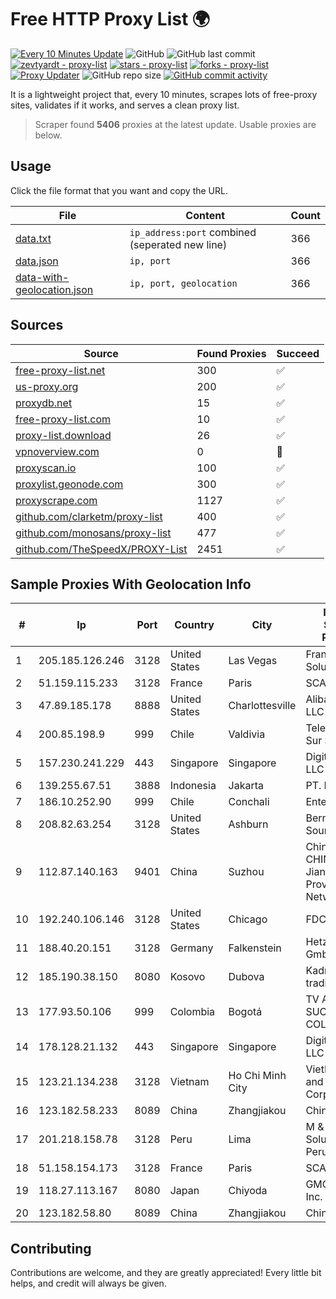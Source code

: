
# Free HTTP Proxy List 🌍

[![Every 10 Minutes Update](https://github.com/mertguvencli/http-proxy-list/actions/workflows/main.yml/badge.svg?branch=main)](https://github.com/mertguvencli/http-proxy-list/actions/workflows/main.yml)
![GitHub](https://img.shields.io/github/license/mertguvencli/http-proxy-list)
![GitHub last commit](https://img.shields.io/github/last-commit/mertguvencli/http-proxy-list)
[![zevtyardt - proxy-list](https://img.shields.io/static/v1?label=zevtyardt&message=proxy-list&color=blue&logo=github)](https://github.com/zevtyardt/proxy-list "Go to GitHub repo")
[![stars - proxy-list](https://img.shields.io/github/stars/zevtyardt/proxy-list?style=social)](https://github.com/zevtyardt/proxy-list)
[![forks - proxy-list](https://img.shields.io/github/forks/zevtyardt/proxy-list?style=social)](https://github.com/zevtyardt/proxy-list)
[![Proxy Updater](https://github.com/zevtyardt/proxy-list/workflows/Proxy%20Updater/badge.svg)](https://github.com/zevtyardt/proxy-list/actions?query=workflow:"Proxy+Updater")
![GitHub repo size](https://img.shields.io/github/repo-size/zevtyardt/proxy-list)
[![GitHub commit activity](https://img.shields.io/github/commit-activity/m/zevtyardt/proxy-list?logo=commits)](https://github.com/zevtyardt/proxy-list/commits/main)

It is a lightweight project that, every 10 minutes, scrapes lots of free-proxy sites, validates if it works, and serves a clean proxy list.

> Scraper found **5406** proxies at the latest update. Usable proxies are below.

## Usage

Click the file format that you want and copy the URL.

|File|Content|Count|
|----|-------|-----|
|[data.txt](https://raw.githubusercontent.com/mertguvencli/http-proxy-list/main/proxy-list/data.txt)|`ip_address:port` combined (seperated new line)|366|
|[data.json](https://raw.githubusercontent.com/mertguvencli/http-proxy-list/main/proxy-list/data.json)|`ip, port`|366|
|[data-with-geolocation.json](https://raw.githubusercontent.com/mertguvencli/http-proxy-list/main/proxy-list/data-with-geolocation.json)|`ip, port, geolocation`|366|

## Sources

|Source|Found Proxies|Succeed|
|------|-------------|-------|
|[free-proxy-list.net](https://free-proxy-list.net)|300|✅|
|[us-proxy.org](https://www.us-proxy.org)|200|✅|
|[proxydb.net](http://proxydb.net)|15|✅|
|[free-proxy-list.com](https://free-proxy-list.com/?page=&port=&type%5B%5D=http&type%5B%5D=https&up_time=0&search=Search)|10|✅|
|[proxy-list.download](https://www.proxy-list.download/HTTP)|26|✅|
|[vpnoverview.com](https://vpnoverview.com/privacy/anonymous-browsing/free-proxy-servers)|0|🚫|
|[proxyscan.io](https://www.proxyscan.io)|100|✅|
|[proxylist.geonode.com](https://proxylist.geonode.com/api/proxy-list?limit=300&page=1&sort_by=lastChecked&sort_type=desc&protocols=http,https)|300|✅|
|[proxyscrape.com](https://api.proxyscrape.com/v2/?request=displayproxies&protocol=http&timeout=10000&country=all&ssl=all&anonymity=all)|1127|✅|
|[github.com/clarketm/proxy-list](https://raw.githubusercontent.com/clarketm/proxy-list/master/proxy-list-raw.txt)|400|✅|
|[github.com/monosans/proxy-list](https://raw.githubusercontent.com/monosans/proxy-list/main/proxies/http.txt)|477|✅|
|[github.com/TheSpeedX/PROXY-List](https://raw.githubusercontent.com/TheSpeedX/PROXY-List/master/http.txt)|2451|✅|


## Sample Proxies With Geolocation Info

|#|Ip|Port|Country|City|Internet Service Provider|
|-|--|----|-------|----|-------------------------|
|1|205.185.126.246|3128|United States|Las Vegas|FranTech Solutions|
|2|51.159.115.233|3128|France|Paris|SCALEWAY|
|3|47.89.185.178|8888|United States|Charlottesville|Alibaba.com LLC|
|4|200.85.198.9|999|Chile|Valdivia|Telefonica del Sur S.A.|
|5|157.230.241.229|443|Singapore|Singapore|DigitalOcean, LLC|
|6|139.255.67.51|3888|Indonesia|Jakarta|PT. LINKNET|
|7|186.10.252.90|999|Chile|Conchali|Entel Chile S.A.|
|8|208.82.63.254|3128|United States|Ashburn|Bernardi Sounds|
|9|112.87.140.163|9401|China|Suzhou|China Unicom CHINA169 Jiangsu Province Network|
|10|192.240.106.146|3128|United States|Chicago|FDCservers.net|
|11|188.40.20.151|3128|Germany|Falkenstein|Hetzner Online GmbH|
|12|185.190.38.150|8080|Kosovo|Dubova|Kadri Haxhiaj trading as "B.I."|
|13|177.93.50.106|999|Colombia|Bogotá|TV AZTECA SUCURSAL COLOMBIA|
|14|178.128.21.132|443|Singapore|Singapore|DigitalOcean, LLC|
|15|123.21.134.238|3128|Vietnam|Ho Chi Minh City|VietNam Post and Telecom Corporation|
|16|123.182.58.233|8089|China|Zhangjiakou|Chinanet|
|17|201.218.158.78|3128|Peru|Lima|M & B Soluciones Peru S.A.C.|
|18|51.158.154.173|3128|France|Paris|SCALEWAY|
|19|118.27.113.167|8080|Japan|Chiyoda|GMO Internet, Inc.|
|20|123.182.58.80|8089|China|Zhangjiakou|Chinanet|



## Contributing

Contributions are welcome, and they are greatly appreciated! Every
little bit helps, and credit will always be given.

